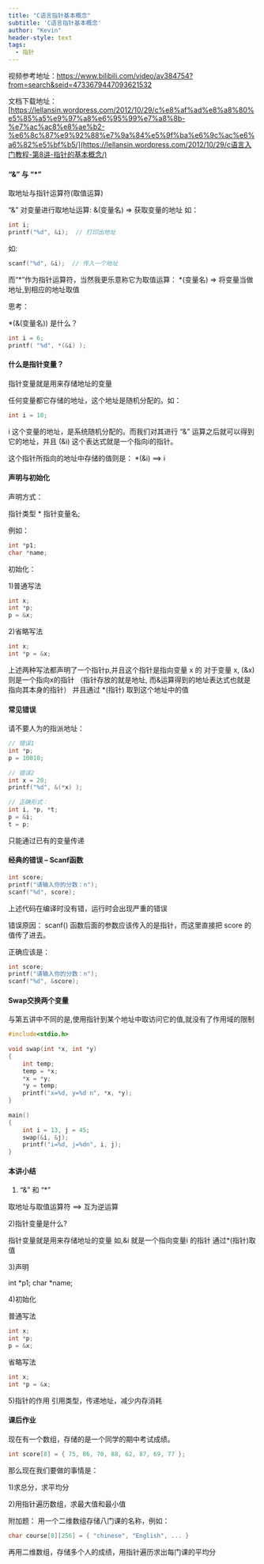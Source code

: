 ```yaml
---
title: "C语言指针基本概念"
subtitle: 'C语言指针基本概念'
author: "Kevin"
header-style: text
tags:
  - 指针
---
```


视频参考地址：https://www.bilibili.com/video/av384754?from=search&seid=4733679447093621532

文档下载地址：[https://lellansin.wordpress.com/2012/10/29/c%e8%af%ad%e8%a8%80%e5%85%a5%e9%97%a8%e6%95%99%e7%a8%8b-%e7%ac%ac8%e8%ae%b2-%e6%8c%87%e9%92%88%e7%9a%84%e5%9f%ba%e6%9c%ac%e6%a6%82%e5%bf%b5/](https://lellansin.wordpress.com/2012/10/29/c语言入门教程-第8讲-指针的基本概念/)



#### “&” 与 “*”

取地址与指针运算符(取值运算)

“&” 对变量进行取地址运算:
&(变量名) => 获取变量的地址
如：

```c
int i;
printf("%d", &i);  // 打印出地址
```

如:

```c
scanf("%d", &i);  // 传入一个地址
```

而“*”作为指针运算符，当然我更乐意称它为取值运算：
*(变量名) => 将变量当做地址,到相应的地址取值

思考：

*(&(变量名)) 是什么？

```c
int i = 6;
printf( "%d", *(&i) );
```



#### 什么是指针变量？

指针变量就是用来存储地址的变量

任何变量都它存储的地址，这个地址是随机分配的。如：

```c
int i = 10;
```

i 这个变量的地址，是系统随机分配的。而我们对其进行 “&” 运算之后就可以得到它的地址，并且 (&i) 这个表达式就是一个指向i的指针。

这个指针所指向的地址中存储的值则是：
*(&i) ==> i



#### 声明与初始化

声明方式：

指针类型 * 指针变量名;

例如：

```c
int *p1;
char *name;
```

初始化：

1)普通写法

```c
int x; 
int *p;
p = &x;
```

2)省略写法

```c
int x;
int *p = &x;
```

上述两种写法都声明了一个指针p,并且这个指针是指向变量 x 的
对于变量 x, (&x) 则是一个指向x的指针 （指针存放的就是地址, 而&运算得到的地址表达式也就是指向其本身的指针）
并且通过 *(指针) 取到这个地址中的值



#### 常见错误

请不要人为的指派地址：

```c
// 错误1
int *p;
p = 10010;   
 
// 错误2
int x = 20;
printf("%d", &(*x) );
 
// 正确形式：
int i, *p, *t;
p = &i;
t = p;
```

只能通过已有的变量传递



#### 经典的错误 – Scanf函数

```c
int score;
printf("请输入你的分数：n");
scanf("%d", score);
```

上述代码在编译时没有错，运行时会出现严重的错误

错误原因：
scanf() 函数后面的参数应该传入的是指针，而这里直接把 score 的值传了进去。

正确应该是：

```c
int score;
printf("请输入你的分数：n");
scanf("%d", &score);
```



#### Swap交换两个变量

与第五讲中不同的是,使用指针到某个地址中取访问它的值,就没有了作用域的限制

```c
#include<stdio.h>
 
void swap(int *x, int *y)
{
    int temp;
    temp = *x;
    *x = *y;
    *y = temp;
    printf("x=%d, y=%d n", *x, *y);
}
 
main()
{
    int i = 13, j = 45;
    swap(&i, &j);
    printf("i=%d, j=%dn", i, j);
}
```



#### 本讲小结

1) “&” 和 “*”

取地址与取值运算符 ==> 互为逆运算

2)指针变量是什么?

指针变量就是用来存储地址的变量
如,&i 就是一个指向变量i 的指针
通过*(指针)取值

3)声明

int *p1;
char *name;

4)初始化

普通写法

```c
int x; 
int *p;
p = &x;
```

省略写法

```c
int x;
int *p = &x;
```

5)指针的作用
引用类型，传递地址，减少内存消耗



#### 课后作业

现在有一个数组，存储的是一个同学的期中考试成绩。

```c
int score[8] = { 75, 86, 70, 88, 62, 87, 69, 77 };
```

那么现在我们要做的事情是：

1)求总分，求平均分

2)用指针遍历数组，求最大值和最小值

附加题：
用一个二维数组存储八门课的名称，例如：

```c
char course[8][256] = { "chinese", "English", ... }
```

再用二维数组，存储多个人的成绩，用指针遍历求出每门课的平均分
